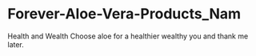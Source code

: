 # Forever-Aloe-Vera-Products_Nam
Health and Wealth 
Choose aloe for a healthier wealthy you and thank me later.
